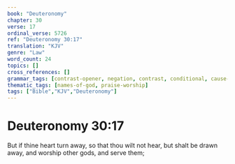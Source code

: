 ```yaml
---
book: "Deuteronomy"
chapter: 30
verse: 17
ordinal_verse: 5726
ref: "Deuteronomy 30:17"
translation: "KJV"
genre: "Law"
word_count: 24
topics: []
cross_references: []
grammar_tags: [contrast-opener, negation, contrast, conditional, cause-effect]
thematic_tags: [names-of-god, praise-worship]
tags: ["Bible","KJV","Deuteronomy"]
---
```


# Deuteronomy 30:17

But if thine heart turn away, so that thou wilt not hear, but shalt be drawn away, and worship other gods, and serve them;
